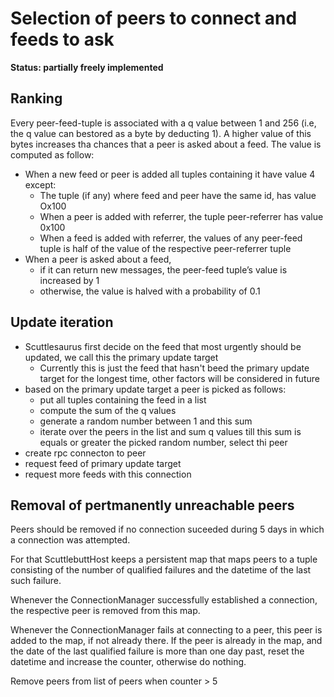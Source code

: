 # Selection of peers to connect and feeds to ask

**Status: partially freely implemented**

## Ranking

Every peer-feed-tuple is associated with a q value between 1 and 256 (i.e, the q
value can bestored as a byte by deducting 1). A higher value of this bytes
increases tha chances that a peer is asked about a feed. The value is computed
as follow:

- When a new feed or peer is added all tuples containing it have value 4 except:
  - The tuple (if any) where feed and peer have the same id, has value Ox100
  - When a peer is added with referrer, the tuple peer-referrer has value 0x100
  - When a feed is added with referrer, the values of any peer-feed tuple is
    half of the value of the respective peer-referrer tuple
- When a peer is asked about a feed,
  - if it can return new messages, the peer-feed tuple’s value is increased by 1
  - otherwise, the value is halved with a probability of 0.1

## Update iteration

- Scuttlesaurus first decide on the feed that most urgently should be updated,
  we call this the primary update target
  - Currently this is just the feed that hasn't beed the primary update target
    for the longest time, other factors will be considered in future
- based on the primary update target a peer is picked as follows:
  - put all tuples containing the feed in a list
  - compute the sum of the q values
  - generate a random number between 1 and this sum
  - iterate over the peers in the list and sum q values till this sum is equals
    or greater the picked random number, select thi peer
- create rpc connecton to peer
- request feed of primary update target
- request more feeds with this connection

## Removal of pertmanently unreachable peers

Peers should be removed if no connection suceeded during 5 days in which a
connection was attempted.

For that ScuttlebuttHost keeps a persistent map that maps peers to a tuple
consisting of the number of qualified failures and the datetime of the last such
failure.

Whenever the ConnectionManager successfully established a connection, the
respective peer is removed from this map.

Whenever the ConnectionManager fails at connecting to a peer, this peer is added
to the map, if not already there. If the peer is already in the map, and the
date of the last qualified failure is more than one day past, reset the datetime
and increase the counter, otherwise do nothing.

Remove peers from list of peers when counter > 5
